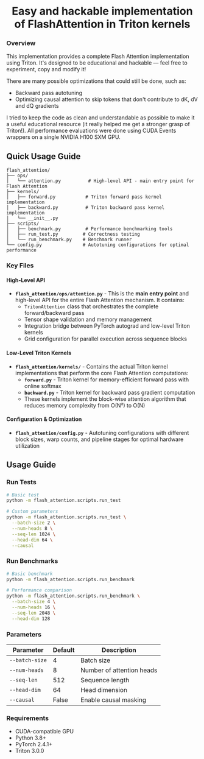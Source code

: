 

<div align="center">

# Easy and hackable implementation of FlashAttention in Triton kernels

</div>




###  Overview

This implementation provides a complete Flash Attention implementation using Triton. It's designed to be educational and hackable –– feel free to experiment, copy and modify it!

There are many possible optimizations that could still be done, such as:
- Backward pass autotuning
- Optimizing causal attention to skip tokens that don't contribute to dK, dV and dQ gradients

I tried to keep the code as clean and understandable as possible to make it a useful educational resource (it really helped me get a stronger grasp of Triton!). All performance evaluations were done using CUDA Events wrappers on a single NVIDIA H100 SXM GPU.
## Quick Usage Guide

```
flash_attention/
├── ops/
│   └── attention.py          # High-level API - main entry point for Flash Attention
├── kernels/
│   ├── forward.py           # Triton forward pass kernel implementation
│   ├── backward.py          # Triton backward pass kernel implementation
│   └── __init__.py
├── scripts/
│   ├── benchmark.py         # Performance benchmarking tools
│   ├── run_test.py         # Correctness testing
│   └── run_benchmark.py    # Benchmark runner
└── config.py               # Autotuning configurations for optimal performance
```

### Key Files

#### **High-Level API**
- **`flash_attention/ops/attention.py`** - This is the **main entry point** and high-level API for the entire Flash Attention mechanism. It contains:
  - `TritonAttention` class that orchestrates the complete forward/backward pass
  - Tensor shape validation and memory management
  - Integration bridge between PyTorch autograd and low-level Triton kernels
  - Grid configuration for parallel execution across sequence blocks

#### **Low-Level Triton Kernels**
- **`flash_attention/kernels/`** - Contains the actual Triton kernel implementations that perform the core Flash Attention computations:
  - **`forward.py`** - Triton kernel for memory-efficient forward pass with online softmax
  - **`backward.py`** - Triton kernel for backward pass gradient computation
  - These kernels implement the block-wise attention algorithm that reduces memory complexity from O(N²) to O(N)

#### **Configuration & Optimization**
- **`flash_attention/config.py`** - Autotuning configurations with different block sizes, warp counts, and pipeline stages for optimal hardware utilization



## Usage Guide

### Run Tests
```bash
# Basic test
python -m flash_attention.scripts.run_test

# Custom parameters
python -m flash_attention.scripts.run_test \
  --batch-size 2 \
  --num-heads 8 \
  --seq-len 1024 \
  --head-dim 64 \
  --causal
```

### Run Benchmarks
```bash
# Basic benchmark
python -m flash_attention.scripts.run_benchmark

# Performance comparison
python -m flash_attention.scripts.run_benchmark \
  --batch-size 4 \
  --num-heads 16 \
  --seq-len 2048 \
  --head-dim 128
```

### Parameters
| Parameter | Default | Description |
|-----------|---------|-------------|
| `--batch-size` | 4 | Batch size |
| `--num-heads` | 8 | Number of attention heads |
| `--seq-len` | 512 | Sequence length |
| `--head-dim` | 64 | Head dimension |
| `--causal` | False | Enable causal masking |

### Requirements
- CUDA-compatible GPU
- Python 3.8+
- PyTorch 2.4.1+
- Triton 3.0.0

